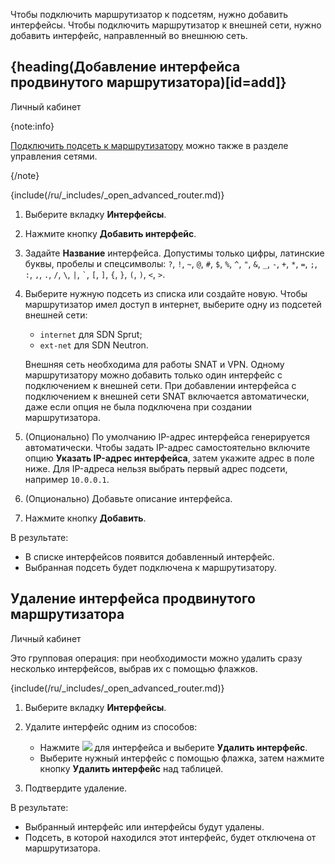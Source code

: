 Чтобы подключить маршрутизатор к подсетям, нужно добавить интерфейсы. Чтобы подключить маршрутизатор к внешней сети, нужно добавить интерфейс, направленный во внешнюю сеть.

## {heading(Добавление интерфейса продвинутого маршрутизатора)[id=add]}

<tabs>
<tablist>
<tab>Личный кабинет</tab>
</tablist>
<tabpanel>

{note:info}

[Подключить подсеть к маршрутизатору](../../net) можно также в разделе управления сетями.

{/note}

{include(/ru/_includes/_open_advanced_router.md)}

1. Выберите вкладку **Интерфейсы**.
1. Нажмите кнопку **Добавить интерфейс**.
1. Задайте **Название** интерфейса. Допустимы только цифры, латинские буквы, пробелы и спецсимволы: `?`, `!`, `~`, `@`, `#`, `$`, `%`, `^`, `"`, `&`, `_`, `-`, `+`, `*`, `=`, `;`, `:`, `,`, `.`, `/`, `\`, `|`, `` ` ``, `[`, `]`, `{`, `}`, `(`, `)`, `<`, `>`.
1. Выберите нужную подсеть из списка или создайте новую. Чтобы маршрутизатор имел доступ в интернет, выберите одну из подсетей внешней сети:

   - `internet` для SDN Sprut;
   - `ext-net` для SDN Neutron.

   Внешняя сеть необходима для работы SNAT и VPN. Одному маршрутизатору можно добавить только один интерфейс с подключением к внешней сети. При добавлении интерфейса с подключением к внешней сети SNAT включается автоматически, даже если опция не была подключена при создании маршрутизатора.
1. (Опционально) По умолчанию IP-адрес интерфейса генерируется автоматически. Чтобы задать IP-адрес самостоятельно включите опцию **Указать IP-адрес интерфейса**, затем укажите адрес в поле ниже. Для IP-адреса нельзя выбрать первый адрес подсети, например `10.0.0.1`.
1. (Опционально) Добавьте описание интерфейса.
1. Нажмите кнопку **Добавить**.

В результате:

- В списке интерфейсов появится добавленный интерфейс.
- Выбранная подсеть будет подключена к маршрутизатору.

</tabpanel>
</tabs>

## Удаление интерфейса продвинутого маршрутизатора

<tabs>
<tablist>
<tab>Личный кабинет</tab>
</tablist>
<tabpanel>

Это групповая операция: при необходимости можно удалить сразу несколько интерфейсов, выбрав их с помощью флажков.

{include(/ru/_includes/_open_advanced_router.md)}

1. Выберите вкладку **Интерфейсы**.
1. Удалите интерфейс одним из способов:

   - Нажмите ![ ](/ru/assets/more-icon.svg "inline") для интерфейса и выберите **Удалить интерфейс**.
   - Выберите нужный интерфейс с помощью флажка, затем нажмите кнопку **Удалить интерфейс** над таблицей.

1. Подтвердите удаление.

В результате:

- Выбранный интерфейс или интерфейсы будут удалены.
- Подсеть, в которой находился этот интерфейс, будет отключена от маршрутизатора.

</tabpanel>
</tabs>

